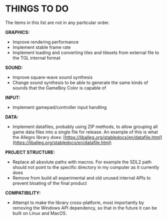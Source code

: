 # THINGS TO DO

The items in this list are not in any particular order.

**GRAPHICS:**

- Improve rendering performance
- Implement stable frame rate
- Implement loading and converting tiles and tilesets from external file to the TGL internal format

**SOUND:**

- Improve square-wave sound synthesis
- Change sound synthesis to be able to generate the same kinds of sounds 
that the GameBoy Color is capable of

**INPUT:**

- Implement gamepad/controller input handling

**DATA:**

- Implement datafiles, probably using ZIP methods, to allow grouping all game 
data files into a single file for release. An example of this is what the 
Allegro library does: [https://liballeg.org/stabledocs/en/datafile.html](https://liballeg.org/stabledocs/en/datafile.html)

**PROJECT STRUCTURE:**

- Replace all absolute paths with macros. For example the SDL2 path should not point to the specific directory in my computer as it currently does
- Remove from build all experimental and old unused internal APIs to prevent bloating of the final product

**COMPATIBILITY:**

- Attempt to make the library cross-platform, most importantly by removing the Windows API dependency, so that in the future it can be built on Linux and MacOS.
